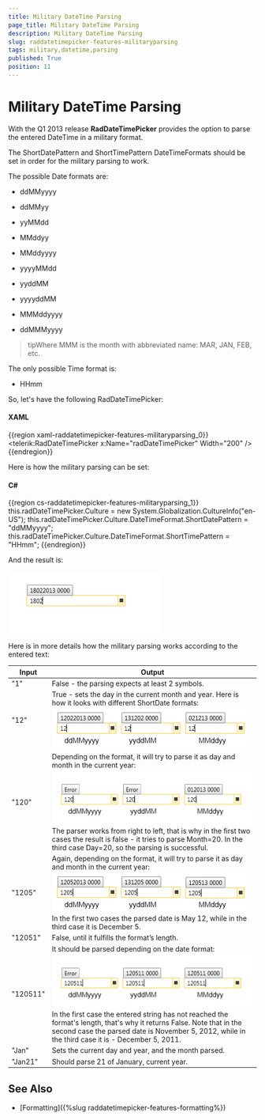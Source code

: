 ```yaml
---
title: Military DateTime Parsing
page_title: Military DateTime Parsing
description: Military DateTime Parsing
slug: raddatetimepicker-features-militaryparsing
tags: military,datetime,parsing
published: True
position: 11
---
```


# Military DateTime Parsing

With the Q1 2013 release __RadDateTimePicker__ provides the option to parse the entered DateTime in a military format.

The ShortDatePattern and ShortTimePattern DateTimeFormats should be set in order for the military parsing to work. 

The possible Date formats are:

* ddMMyyyy

* ddMMyy

* yyMMdd

* MMddyy

* MMddyyyy

* yyyyMMdd

* yyddMM

* yyyyddMM

* MMMddyyyy

* ddMMMyyyy

>tipWhere MMM is the month with abbreviated name: MAR, JAN, FEB, etc.

The only possible Time format is:

* HHmm

So, let's have the following RadDateTimePicker:

#### __XAML__

{{region xaml-raddatetimepicker-features-militaryparsing_0}}
	<telerik:RadDateTimePicker x:Name="radDateTimePicker" Width="200" />
{{endregion}}

Here is how the military parsing can be set:

#### __C#__

{{region cs-raddatetimepicker-features-militaryparsing_1}}
	this.radDateTimePicker.Culture = new System.Globalization.CultureInfo("en-US");
	this.radDateTimePicker.Culture.DateTimeFormat.ShortDatePattern = "ddMMyyyy";
	this.radDateTimePicker.Culture.DateTimeFormat.ShortTimePattern = "HHmm";
{{endregion}}

And the result is:

![datetimepicker militaryparsing](images/datetimepicker_militaryparsing.png)

Here is in more details how the military parsing works according to the entered text:

Input	|	Output
---	|	---
"1"	|	False - the parsing expects at least 2 symbols.
"12"	|	True - sets the day in the current month and year. Here is how it looks with different ShortDate formats:<br/>![datetimepicker militaryparsing 1](images/datetimepicker_militaryparsing_1.png)
"120"	|	Depending on the format, it will try to parse it as day and month in the current year:<br/>![datetimepicker militaryparsing 2](images/datetimepicker_militaryparsing_2.png)<br/>The parser works from right to left, that is why in the first two cases the result is false - it tries to parse Month=20. In the third case Day=20, so the parsing is successful.
"1205"	|	Again, depending on the format, it will try to parse it as day and month in the current year:<br/>![datetimepicker militaryparsing 3](images/datetimepicker_militaryparsing_3.png)<br/>In the first two cases the parsed date is May 12, while in the third case it is December 5.
"12051"	|	False, until it fulfills the format’s length.
"120511"	|	It should be parsed depending on the date format:<br/>![datetimepicker militaryparsing 4](images/datetimepicker_militaryparsing_4.png)<br/>In the first case the entered string has not reached the format's length, that's why it returns False. Note that in the second case the parsed date is November 5, 2012, while in the third case it is - December 5, 2011.
"Jan"	|	Sets the current day and year, and the month parsed.
"Jan21"	|	Should parse 21 of January, current year.

## See Also

 * [Formatting]({%slug raddatetimepicker-features-formatting%})
